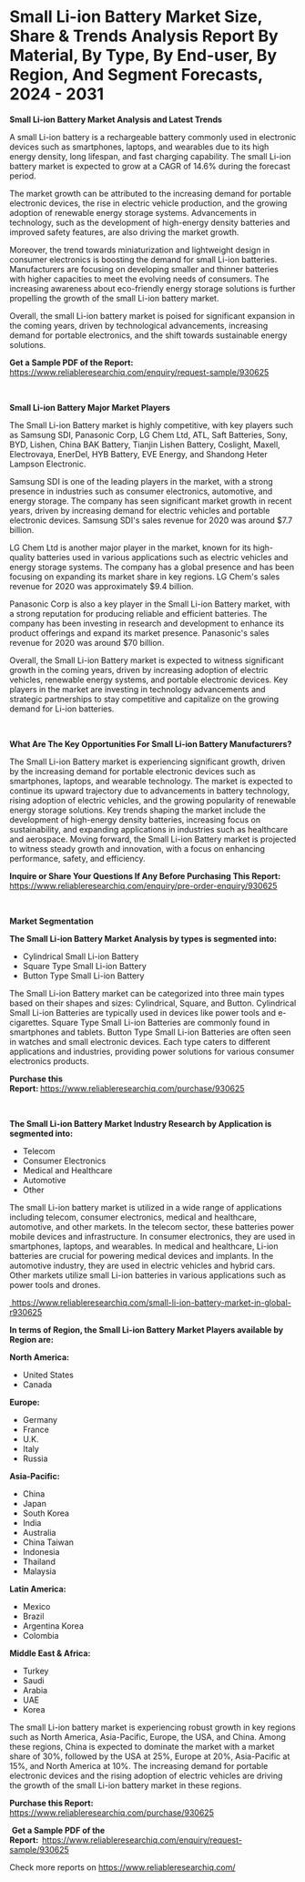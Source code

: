 <p><h1>Small Li-ion Battery Market Size, Share & Trends Analysis Report By Material, By Type, By End-user, By Region, And Segment Forecasts, 2024 - 2031</h1></p><p><strong>Small Li-ion Battery Market Analysis and Latest Trends</strong></p>
<p><p>A small Li-ion battery is a rechargeable battery commonly used in electronic devices such as smartphones, laptops, and wearables due to its high energy density, long lifespan, and fast charging capability. The small Li-ion battery market is expected to grow at a CAGR of 14.6% during the forecast period. </p><p>The market growth can be attributed to the increasing demand for portable electronic devices, the rise in electric vehicle production, and the growing adoption of renewable energy storage systems. Advancements in technology, such as the development of high-energy density batteries and improved safety features, are also driving the market growth.</p><p>Moreover, the trend towards miniaturization and lightweight design in consumer electronics is boosting the demand for small Li-ion batteries. Manufacturers are focusing on developing smaller and thinner batteries with higher capacities to meet the evolving needs of consumers. The increasing awareness about eco-friendly energy storage solutions is further propelling the growth of the small Li-ion battery market.</p><p>Overall, the small Li-ion battery market is poised for significant expansion in the coming years, driven by technological advancements, increasing demand for portable electronics, and the shift towards sustainable energy solutions.</p></p>
<p><strong>Get a Sample PDF of the Report:&nbsp;</strong> <a href="https://www.reliableresearchiq.com/enquiry/request-sample/930625">https://www.reliableresearchiq.com/enquiry/request-sample/930625</a></p>
<p>&nbsp;</p>
<p><strong>Small Li-ion Battery Major Market Players</strong></p>
<p><p>The Small Li-ion Battery market is highly competitive, with key players such as Samsung SDI, Panasonic Corp, LG Chem Ltd, ATL, Saft Batteries, Sony, BYD, Lishen, China BAK Battery, Tianjin Lishen Battery, Coslight, Maxell, Electrovaya, EnerDel, HYB Battery, EVE Energy, and Shandong Heter Lampson Electronic.</p><p>Samsung SDI is one of the leading players in the market, with a strong presence in industries such as consumer electronics, automotive, and energy storage. The company has seen significant market growth in recent years, driven by increasing demand for electric vehicles and portable electronic devices. Samsung SDI's sales revenue for 2020 was around $7.7 billion.</p><p>LG Chem Ltd is another major player in the market, known for its high-quality batteries used in various applications such as electric vehicles and energy storage systems. The company has a global presence and has been focusing on expanding its market share in key regions. LG Chem's sales revenue for 2020 was approximately $9.4 billion.</p><p>Panasonic Corp is also a key player in the Small Li-ion Battery market, with a strong reputation for producing reliable and efficient batteries. The company has been investing in research and development to enhance its product offerings and expand its market presence. Panasonic's sales revenue for 2020 was around $70 billion.</p><p>Overall, the Small Li-ion Battery market is expected to witness significant growth in the coming years, driven by increasing adoption of electric vehicles, renewable energy systems, and portable electronic devices. Key players in the market are investing in technology advancements and strategic partnerships to stay competitive and capitalize on the growing demand for Li-ion batteries.</p></p>
<p>&nbsp;</p>
<p><strong>What Are The Key Opportunities For Small Li-ion Battery Manufacturers?</strong></p>
<p><p>The Small Li-ion Battery market is experiencing significant growth, driven by the increasing demand for portable electronic devices such as smartphones, laptops, and wearable technology. The market is expected to continue its upward trajectory due to advancements in battery technology, rising adoption of electric vehicles, and the growing popularity of renewable energy storage solutions. Key trends shaping the market include the development of high-energy density batteries, increasing focus on sustainability, and expanding applications in industries such as healthcare and aerospace. Moving forward, the Small Li-ion Battery market is projected to witness steady growth and innovation, with a focus on enhancing performance, safety, and efficiency.</p></p>
<p><strong>Inquire or Share Your Questions If Any Before Purchasing This Report:</strong> <a href="https://www.reliableresearchiq.com/enquiry/pre-order-enquiry/930625">https://www.reliableresearchiq.com/enquiry/pre-order-enquiry/930625</a></p>
<p>&nbsp;</p>
<p><strong>Market Segmentation</strong></p>
<p><strong>The Small Li-ion Battery Market Analysis by types is segmented into:</strong></p>
<p><ul><li>Cylindrical Small Li-ion Battery</li><li>Square Type Small Li-ion Battery</li><li>Button Type Small Li-ion Battery</li></ul></p>
<p><p>The Small Li-ion Battery market can be categorized into three main types based on their shapes and sizes: Cylindrical, Square, and Button. Cylindrical Small Li-ion Batteries are typically used in devices like power tools and e-cigarettes. Square Type Small Li-ion Batteries are commonly found in smartphones and tablets. Button Type Small Li-ion Batteries are often seen in watches and small electronic devices. Each type caters to different applications and industries, providing power solutions for various consumer electronics products.</p></p>
<p><strong>Purchase this Report:&nbsp;</strong><a href="https://www.reliableresearchiq.com/purchase/930625">https://www.reliableresearchiq.com/purchase/930625</a></p>
<p>&nbsp;</p>
<p><strong>The Small Li-ion Battery Market Industry Research by Application is segmented into:</strong></p>
<p><ul><li>Telecom</li><li>Consumer Electronics</li><li>Medical and Healthcare</li><li>Automotive</li><li>Other</li></ul></p>
<p><p>The small Li-ion battery market is utilized in a wide range of applications including telecom, consumer electronics, medical and healthcare, automotive, and other markets. In the telecom sector, these batteries power mobile devices and infrastructure. In consumer electronics, they are used in smartphones, laptops, and wearables. In medical and healthcare, Li-ion batteries are crucial for powering medical devices and implants. In the automotive industry, they are used in electric vehicles and hybrid cars. Other markets utilize small Li-ion batteries in various applications such as power tools and drones.</p></p>
<p><a href="https://www.reliableresearchiq.com/small-li-ion-battery-market-in-global-r930625">&nbsp;https://www.reliableresearchiq.com/small-li-ion-battery-market-in-global-r930625</a></p>
<p><strong>In terms of Region, the Small Li-ion Battery Market Players available by Region are:</strong></p>
<p>
    <p> <strong> North America: </strong>
        <ul>
            <li>United States</li>
            <li>Canada</li>
        </ul>
        </p> 
    <p> <strong> Europe: </strong>
        <ul>
            <li>Germany</li>
            <li>France</li>
            <li>U.K.</li>
            <li>Italy</li>
            <li>Russia</li>
        </ul>
        </p> 
    <p> <strong> Asia-Pacific: </strong>
        <ul>
            <li>China</li>
            <li>Japan</li>
            <li>South Korea</li>
            <li>India</li>
            <li>Australia</li>
            <li>China Taiwan</li>
            <li>Indonesia</li>
            <li>Thailand</li>
            <li>Malaysia</li>
        </ul>
        </p> 
    <p> <strong> Latin America: </strong>
        <ul>
            <li>Mexico</li>
            <li>Brazil</li>
            <li>Argentina Korea</li>
            <li>Colombia</li>
        </ul>
        </p> 
    <p> <strong> Middle East & Africa: </strong>
        <ul>
            <li>Turkey</li>
            <li>Saudi</li>
            <li>Arabia</li>
            <li>UAE</li>
            <li>Korea</li>
        </ul>
    </p>
    </p>
<p><p>The small Li-ion battery market is experiencing robust growth in key regions such as North America, Asia-Pacific, Europe, the USA, and China. Among these regions, China is expected to dominate the market with a market share of 30%, followed by the USA at 25%, Europe at 20%, Asia-Pacific at 15%, and North America at 10%. The increasing demand for portable electronic devices and the rising adoption of electric vehicles are driving the growth of the small Li-ion battery market in these regions.</p></p>
<p><strong>Purchase this Report: </strong><a href="https://www.reliableresearchiq.com/purchase/930625">https://www.reliableresearchiq.com/purchase/930625</a></p>
<p>&nbsp;<strong>Get a Sample PDF of the Report:&nbsp;&nbsp;</strong><a href="https://www.reliableresearchiq.com/enquiry/request-sample/930625">https://www.reliableresearchiq.com/enquiry/request-sample/930625</a></p>
<p><strong></strong></p>
<p>Check more reports on <a href="https://www.reliableresearchiq.com/">https://www.reliableresearchiq.com/</a></p>